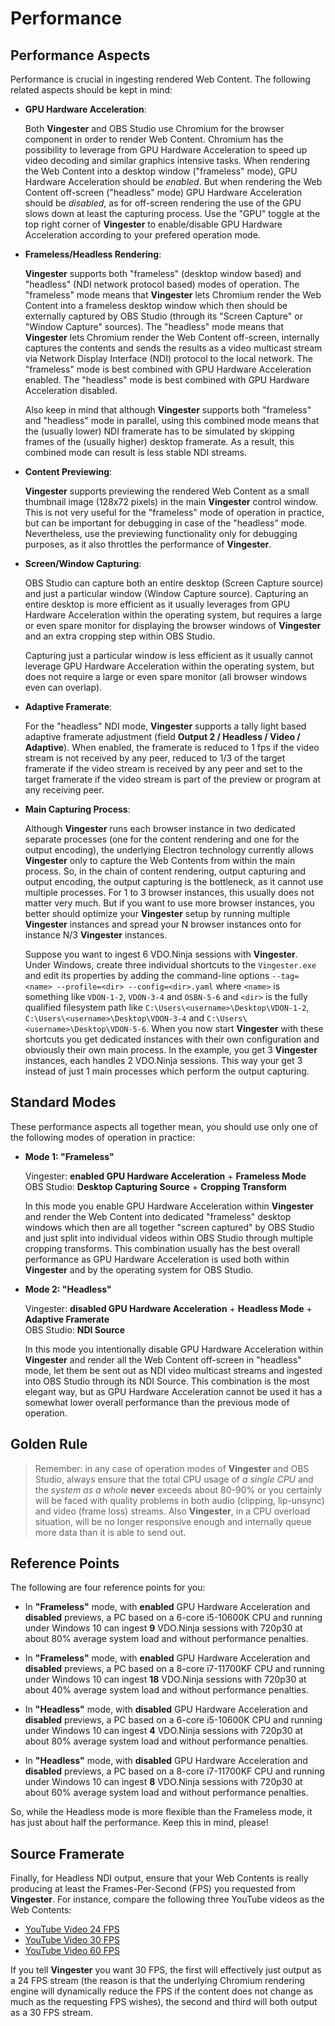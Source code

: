 
Performance
===========

Performance Aspects
-------------------

Performance is crucial in ingesting rendered Web Content. The following
related aspects should be kept in mind:

- **GPU Hardware Acceleration**:

  Both **Vingester** and OBS Studio use Chromium for the browser
  component in order to render Web Content. Chromium has the possibility
  to leverage from GPU Hardware Acceleration to speed up video decoding
  and similar graphics intensive tasks. When rendering the Web Content
  into a desktop window ("frameless" mode), GPU Hardware Acceleration
  should be *enabled*. But when rendering the Web Content off-screen
  ("headless" mode) GPU Hardware Acceleration should be *disabled*, as
  for off-screen rendering the use of the GPU slows down at least the
  capturing process. Use the "GPU" toggle at the top right corner of
  **Vingester** to enable/disable GPU Hardware Acceleration according to
  your prefered operation mode.

- **Frameless/Headless Rendering**:

  **Vingester** supports both "frameless" (desktop window based) and
  "headless" (NDI network protocol based) modes of operation. The
  "frameless" mode means that **Vingester** lets Chromium render the Web
  Content into a frameless desktop window which then should be externally captured
  by OBS Studio (through its "Screen Capture" or "Window Capture"
  sources). The "headless" mode means that **Vingester** lets Chromium
  render the Web Content off-screen, internally captures the contents
  and sends the results as a video multicast stream via Network Display Interface
  (NDI) protocol to the local network. The "frameless" mode is best
  combined with GPU Hardware Acceleration enabled. The "headless" mode
  is best combined with GPU Hardware Acceleration disabled.

  Also keep in mind that although **Vingester**
  supports both "frameless" and "headless" mode in parallel, using
  this combined mode means that the (usually lower) NDI framerate has
  to be simulated by skipping frames of the (usually higher) desktop
  framerate. As a result, this combined mode can result is less stable
  NDI streams.

- **Content Previewing**:

  **Vingester** supports previewing the rendered Web Content as a small
  thumbnail image (128x72 pixels) in the main **Vingester** control
  window. This is not very useful for the "frameless" mode of operation
  in practice, but can be important for debugging in case of the
  "headless" mode. Nevertheless, use the previewing functionality only
  for debugging purposes, as it also throttles the performance of
  **Vingester**.

- **Screen/Window Capturing**:

  OBS Studio can capture both an entire desktop (Screen Capture source)
  and just a particular window (Window Capture source). Capturing an
  entire desktop is more efficient as it usually leverages from GPU
  Hardware Acceleration within the operating system, but requires a
  large or even spare monitor for displaying the browser windows of
  **Vingester** and an extra cropping step within OBS Studio.

  Capturing just a particular window is less efficient as it usually
  cannot leverage GPU Hardware Acceleration within the operating system,
  but does not require a large or even spare monitor (all browser
  windows even can overlap).

- **Adaptive Framerate**:

  For the "headless" NDI mode, **Vingester** supports a tally light
  based adaptive framerate adjustment (field **Output 2 / Headless /
  Video / Adaptive**). When enabled, the framerate is reduced to 1 fps
  if the video stream is not received by any peer, reduced to 1/3 of the
  target framerate if the video stream is received by any peer and set
  to the target framerate if the video stream is part of the preview or
  program at any receiving peer.

- **Main Capturing Process**:

  Although **Vingester** runs each browser instance in two dedicated
  separate processes (one for the content rendering and one for the
  output encoding), the underlying Electron technology currently allows
  **Vingester** only to capture the Web Contents from within the main
  process. So, in the chain of content rendering, output capturing
  and output encoding, the output capturing is the bottleneck, as it
  cannot use multiple processes. For 1 to 3 browser instances, this
  usually does not matter very much. But if you want to use more browser
  instances, you better should optimize your **Vingester** setup by running
  multiple **Vingester** instances and spread your N browser instances onto
  for instance N/3 **Vingester** instances.

  Suppose you want to ingest 6 VDO.Ninja sessions with **Vingester**. Under
  Windows, create three individual shortcuts to the `Vingester.exe` and
  edit its properties by adding the command-line options `--tag=<name>
  --profile=<dir> --config=<dir>.yaml` where `<name>` is something
  like `VDON-1-2`, `VDON-3-4` and `OSBN-5-6` and `<dir>` is the fully
  qualified filesystem path like `C:\Users\<username>\Desktop\VDON-1-2`,
  `C:\Users\<username>\Desktop\VDON-3-4` and
  `C:\Users\<username>\Desktop\VDON-5-6`. When you now start **Vingester**
  with these shortcuts you get dedicated instances with their own
  configuration and obviously their own main process. In the example, you get 3 **Vingester** instances, each
  handles 2 VDO.Ninja sessions. This way your get 3 instead of just 1
  main processes which perform the output capturing.

Standard Modes
--------------

These performance aspects all together mean, you should use only one of
the following modes of operation in practice:

- **Mode 1: "Frameless"**

  Vingester: **enabled GPU Hardware Acceleration** + **Frameless Mode**<br/>
  OBS Studio: **Desktop Capturing Source** + **Cropping Transform**

  In this mode you enable GPU Hardware Acceleration within **Vingester**
  and render the Web Content into dedicated "frameless" desktop
  windows which then are all together "screen captured" by OBS Studio
  and just split into individual videos within OBS Studio through
  multiple cropping transforms. This combination usually has the best
  overall performance as GPU Hardware Acceleration is used both within
  **Vingester** and by the operating system for OBS Studio.

- **Mode 2: "Headless"**

  Vingester: **disabled GPU Hardware Acceleration** + **Headless Mode** + **Adaptive Framerate**<br/>
  OBS Studio: **NDI Source**

  In this mode you intentionally disable GPU Hardware Acceleration
  within **Vingester** and render all the Web Content off-screen in
  "headless" mode, let them be sent out as NDI video multicast streams
  and ingested into OBS Studio through its NDI Source. This combination
  is the most elegant way, but as GPU Hardware Acceleration cannot be
  used it has a somewhat lower overall performance than the previous
  mode of operation.

Golden Rule
-----------

> Remember: in any case of operation modes of **Vingester** and OBS
> Studio, always ensure that the total CPU usage of *a single CPU*
> and the *system as a whole* **never** exceeds about 80-90% or you
> certainly will be faced with quality problems in both audio (clipping,
> lip-unsync) and video (frame loss) streams. Also **Vingester**, in
> a CPU overload situation, will be no longer responsive enough and
> internally queue more data than it is able to send out.

Reference Points
----------------

The following are four reference points for you:

- In **"Frameless"** mode, with **enabled** GPU Hardware Acceleration
  and **disabled** previews, a PC based on a 6-core i5-10600K CPU and
  running under Windows 10 can ingest **9** VDO.Ninja sessions with 720p30
  at about 80% average system load and without performance penalties.

- In **"Frameless"** mode, with **enabled** GPU Hardware Acceleration
  and **disabled** previews, a PC based on a 8-core i7-11700KF CPU and
  running under Windows 10 can ingest **18** VDO.Ninja sessions with 720p30
  at about 40% average system load and without performance penalties.

- In **"Headless"** mode, with **disabled** GPU Hardware Acceleration
  and **disabled** previews, a PC based on a 6-core i5-10600K CPU and
  running under Windows 10 can ingest **4** VDO.Ninja sessions with 720p30
  at about 80% average system load and without performance penalties.

- In **"Headless"** mode, with **disabled** GPU Hardware Acceleration
  and **disabled** previews, a PC based on a 8-core i7-11700KF CPU and
  running under Windows 10 can ingest **8** VDO.Ninja sessions with 720p30
  at about 60% average system load and without performance penalties.

So, while the Headless mode is more flexible than the Frameless mode, it
has just about half the performance. Keep this in mind, please!

Source Framerate
----------------

Finally, for Headless NDI output, ensure that your Web Contents is
really producing at least the Frames-Per-Second (FPS) you requested from
**Vingester**. For instance, compare the following three YouTube videos
as the Web Contents:

- [YouTube Video 24 FPS](https://www.youtube.com/embed/Dfw_5DykRxs?autoplay=1&controls=0&rel=0)
- [YouTube Video 30 FPS](https://www.youtube.com/embed/N6IC80LfrNs?autoplay=1&controls=0&rel=0)
- [YouTube Video 60 FPS](https://www.youtube.com/embed/79ImZE0K7xc?autoplay=1&controls=0&rel=0)

If you tell **Vingester** you want 30 FPS, the first will effectively just
output as a 24 FPS stream (the reason is that the underlying Chromium
rendering engine will dynamically reduce the FPS if the content does not
change as much as the requesting FPS wishes), the second and third will
both output as a 30 FPS stream.

